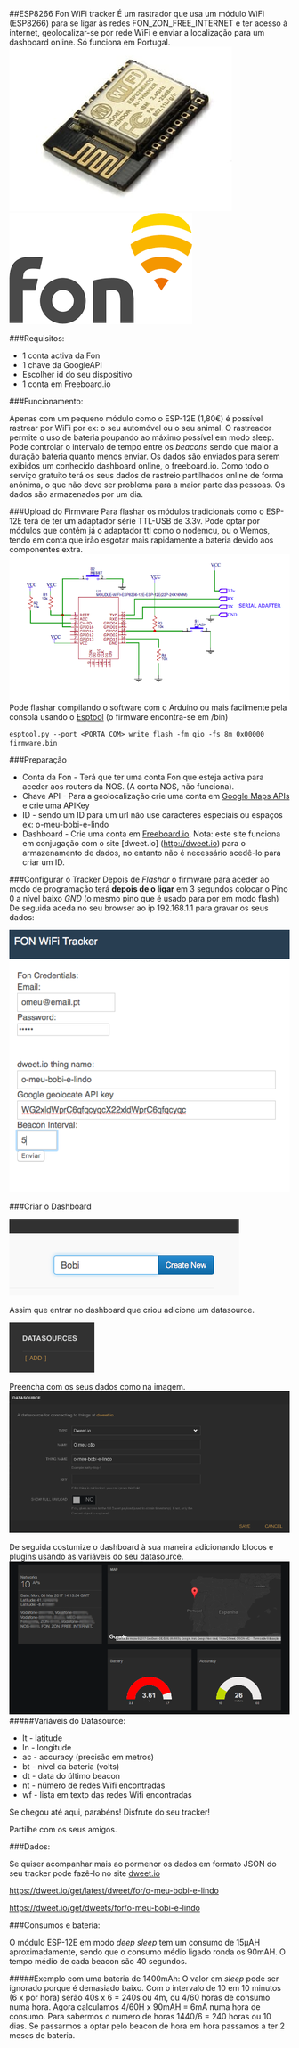 ##ESP8266 Fon WiFi tracker
É um rastrador que usa um módulo WiFi (ESP8266) para se ligar às redes FON\_ZON\_FREE\_INTERNET e ter acesso à internet, geolocalizar-se por rede WiFi e enviar a localização para um dashboard online. Só funciona em Portugal.
![](images/esp12e.jpg) ![](images/fon.png)



###Requisitos:

- 1 conta activa da Fon
- 1 chave da GoogleAPI 
- Escolher id do seu dispositivo
- 1 conta em Freeboard.io


###Funcionamento:

Apenas com um pequeno módulo como o ESP-12E (1,80€) é possível rastrear por WiFi por ex: o seu automóvel ou o seu animal. O rastreador permite o uso de bateria poupando ao máximo possível em modo sleep. Pode controlar o intervalo de tempo entre os *beacons* sendo que maior a duração bateria quanto menos enviar. Os dados são enviados para serem exibidos um conhecido dashboard online, o freeboard.io.
Como todo o serviço gratuito terá os seus dados de rastreio partilhados online de forma anónima, o que não deve ser problema para a maior parte das pessoas. Os dados são armazenados por um dia.


###Upload do Firmware
Para flashar os módulos tradicionais como o ESP-12E terá de ter um adaptador série TTL-USB de 3.3v. Pode optar por módulos que contém já o adaptador ttl como o nodemcu, ou o Wemos, tendo em conta que irão esgotar mais rapidamente a bateria devido aos componentes extra.
![](images/esquema.png)
Pode flashar compilando o software com o Arduino ou mais facilmente pela consola usando o [Esptool](https://github.com/espressif/esptool) (o firmware encontra-se em /bin)
```
esptool.py --port <PORTA COM> write_flash -fm qio -fs 8m 0x00000 firmware.bin 
```



###Preparação

- Conta da Fon - Terá que ter uma conta Fon que esteja activa para aceder aos routers da NOS. (A conta NOS, não funciona).
- Chave API - Para a geolocalização crie uma conta em [Google Maps APIs](https://developers.google.com/maps/documentation/geolocation/get-api-key) e crie uma APIKey
- ID - sendo um ID para um url não use caracteres especiais ou espaços ex: o-meu-bobi-e-lindo
- Dashboard - Crie uma conta em [Freeboard.io](https://freeboard.io).  Nota: este site funciona em conjugação com o site [dweet.io] (http://dweet.io) para o armazenamento de dados, no entanto não é necessário acedê-lo para criar um ID.



###Configurar o Tracker
Depois de *Flashar* o firmware para aceder ao modo de programação terá **depois de o ligar**  em 3 segundos colocar o Pino 0 a nível baixo *GND* (o mesmo pino que é usado para por em modo flash)
De seguida aceda no seu browser ao ip 192.168.1.1 para gravar os seus dados:

![](images/config.png)


###Criar o Dashboard

![](images/freeboard_create_dashboard.png)

Assim que entrar no dashboard que criou adicione um datasource.

![](images/freeboard_add_datasource.png)

 Preencha com os seus dados como na imagem.
![](images/freeboard_datasource.png)

De seguida costumize o dashboard à sua maneira adicionando blocos e plugins usando as variáveis do seu datasource.
![](images/dashboard.png)
#####Variáveis do Datasource:
- lt - latitude
- ln - longitude
- ac - accuracy (precisão em metros)
- bt - nível da bateria (volts)
- dt - data do último beacon
- nt - número de redes Wifi encontradas
- wf - lista em texto das redes Wifi encontradas

Se chegou até aqui, parabéns! Disfrute do seu tracker!

Partilhe com os seus amigos.


###Dados:

Se quiser acompanhar mais ao pormenor os dados em formato JSON do seu tracker pode fazê-lo no site [dweet.io](https://dweet.io)

https://dweet.io/get/latest/dweet/for/o-meu-bobi-e-lindo

https://dweet.io/get/dweets/for/o-meu-bobi-e-lindo


###Consumos e bateria:

O módulo ESP-12E em modo *deep sleep* tem um consumo de 15µAH aproximadamente, sendo que o consumo médio ligado ronda os 90mAH. O tempo médio de cada beacon são 40 segundos.

#####Exemplo com uma bateria de 1400mAh:
O valor em *sleep* pode ser ignorado porque é demasiado baixo. Com o intervalo de 10 em 10 minutos (6 x por hora) serão 40s x 6 = 240s ou 4m, ou 4/60 horas de consumo numa hora. Agora calculamos 4/60H x 90mAH = 6mA numa hora de consumo. Para sabermos o numero de horas 1440/6 = 240 horas ou 10 dias.
Se passarmos a optar pelo beacon de hora em hora passamos a ter 2 meses de bateria.













